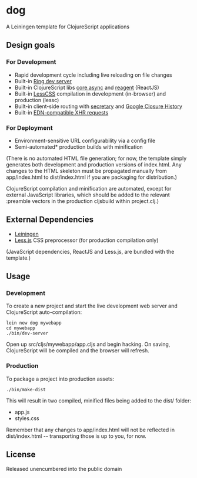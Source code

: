 # dog

A Leiningen template for ClojureScript applications

## Design goals

### For Development

- Rapid development cycle including live reloading on file changes
- Built-in [Ring dev server](https://github.com/weavejester/lein-ring)
- Built-in ClojureScript libs [core.async](https://clojure.github.io/core.async/) and [reagent](https://github.com/holmsand/reagent) (ReactJS)
- Built-in [LessCSS](http://lesscss.org/) compilation in development (in-browser) and production (lessc)
- Built-in client-side routing with [secretary](https://github.com/gf3/secretary) and [Google Closure History](http://docs.closure-library.googlecode.com/git/class_goog_History.html)
- Built-in [EDN-compatible XHR requests](https://github.com/pandeiro/dog/blob/master/src/leiningen/new/dog/xhr.cljs)

### For Deployment

- Environment-sensitive URL configurability via a config file
- Semi-automated* production builds with minification

(There is no automated HTML file generation; for now, the template simply
generates both development and production versions of index.html. Any changes to the
HTML skeleton must be propagated manually from app/index.html to dist/index.html if you
are packaging for distribution.)

ClojureScript compilation and minification are automated, except for external JavaScript
libraries, which should be added to the relevant :preamble vectors in the
production cljsbuild within project.clj.)

## External Dependencies

- [Leiningen](https://github.com/technomancy/leiningen)
- [Less.js](http://lesscss.org/) CSS preprocessor (for production compilation only)

(JavaScript dependencies, ReactJS and Less.js, are bundled with the template.)

## Usage

### Development

To create a new project and start the live development
web server and ClojureScript auto-compilation:

    lein new dog mywebapp
    cd mywebapp
    ./bin/dev-server

Open up src/cljs/mywebapp/app.cljs and begin hacking. On saving,
ClojureScript will be compiled and the browser will refresh.

### Production

To package a project into production assets:

    ./bin/make-dist

This will result in two compiled, minified files being added
to the dist/ folder:

- app.js
- styles.css

Remember that any changes to app/index.html will not be reflected
in dist/index.html -- transporting those is up to you, for now.

## License

Released unencumbered into the public domain
